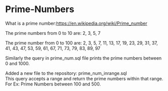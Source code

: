 # Prime-Numbers
What is a prime number:https://en.wikipedia.org/wiki/Prime_number </br>


The prime numbers from 0 to 10 are:
2,
3,
5,
7

The prime number from 0 to 100 are: 2,
3,
5,
7,
11,
13,
17,
19,
23,
29,
31,
37,
41,
43,
47,
53,
59,
61,
67,
71,
73,
79,
83,
89,
97

Similarly the query in prime_num.sql file prints the prime numbers between 0 and 1000.

Added a new file to the repository: prime_num_inrange.sql
</br> This query accepts a range and return the prime numbers within that range. For Ex: Prime Numbers between 100 and 500.
